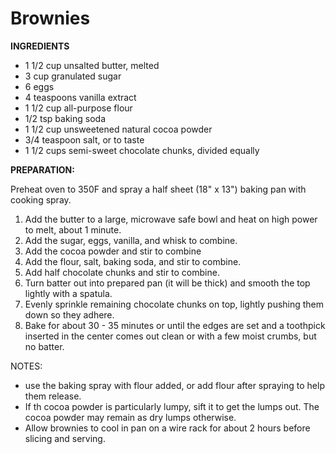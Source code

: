 # Brownies

**INGREDIENTS**

* 1 1/2 cup unsalted butter, melted
* 3 cup granulated sugar
* 6 eggs
* 4 teaspoons vanilla extract
* 1 1/2 cup all-purpose flour
* 1/2 tsp baking soda
* 1 1/2 cup unsweetened natural cocoa powder
* 3/4 teaspoon salt, or to taste
* 1 1/2 cups semi-sweet chocolate chunks, divided equally

**PREPARATION:**

Preheat oven to 350F and spray a half sheet (18" x 13") baking pan with cooking spray.

1. Add the butter to a large, microwave safe bowl and heat on high power to melt, about 1 minute.
2. Add the sugar, eggs, vanilla, and whisk to combine.
3. Add the cocoa powder and stir to combine 
4. Add the flour, salt, baking soda, and stir to combine.
5. Add half chocolate chunks and stir to combine.
6. Turn batter out into prepared pan (it will be thick) and smooth the top lightly with a spatula.
7. Evenly sprinkle remaining chocolate chunks on top, lightly pushing them down so they adhere.
8. Bake for about 30 - 35 minutes or until the edges are set and a toothpick inserted in the center comes out clean or with a few moist crumbs, but no batter. 


NOTES:
* use the baking spray with flour added, or add flour after spraying to help them release.
* If th cocoa powder is particularly lumpy, sift it to get the lumps out.  The cocoa powder may remain as dry lumps otherwise.
* Allow brownies to cool in pan on a wire rack for about 2 hours before slicing and serving.
